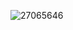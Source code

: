 ![27065646](https://github.com/BinAlexme/Pinned/assets/86982162/32144d5c-1ab7-450f-9e69-bc5a00434e5c)
